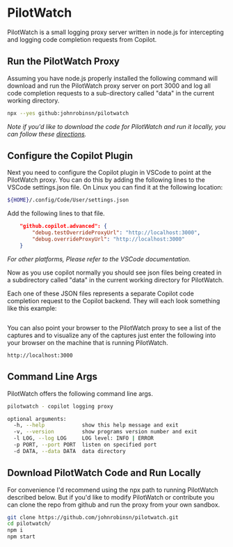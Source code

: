 # PilotWatch

PilotWatch is a small logging proxy server written in node.js for intercepting and logging code completion requests from Copilot.

## Run the PilotWatch Proxy
Assuming you have node.js properly installed the following command will download and run the PilotWatch proxy server on port 3000 and log all code completion requests to a sub-directory called "data" in the current working directory.

```bash
npx --yes github:johnrobinsn/pilotwatch
```
_Note if you'd like to download the code for PilotWatch and run it locally, you can follow these [directions](#Download-PilotWatch-Code-and-Run-Locally)._

## Configure the Copilot Plugin
Next you need to configure the Copilot plugin in VSCode to point at the PilotWatch proxy.  You can do this by adding the following lines to the VSCode settings.json file.  On Linux you can find it at the following location:

```bash
${HOME}/.config/Code/User/settings.json
```
Add the following lines to that file.
```json
    "github.copilot.advanced": {
        "debug.testOverrideProxyUrl": "http://localhost:3000",
        "debug.overrideProxyUrl": "http://localhost:3000"
    }
```
_For other platforms, Please refer to the VSCode documentation._

Now as you use copilot normally you should see json files being created in a subdirectory called "data" in the current working directory for PilotWatch.

Each one of these JSON files represents a separate Copilot code completion request to the Copilot backend.  They will each look something like this example:

```JSON

```

You can also point your browser to the PilotWatch proxy to see a list of the captures and to visualize any of the captures just enter the following into your browser on the machine that is running PilotWatch.

```
http://localhost:3000
```


## Command Line Args

PilotWatch offers the following command line args.

```bash
pilotwatch - copilot logging proxy

optional arguments:
  -h, --help            show this help message and exit
  -v, --version         show programs version number and exit
  -l LOG, --log LOG     LOG level: INFO | ERROR
  -p PORT, --port PORT  listen on specified port
  -d DATA, --data DATA  data directory
```

## Download PilotWatch Code and Run Locally

For convenience I'd recommend using the npx path to running PilotWatch described below.  But if you'd like to modify PilotWatch or contribute you can clone the repo from github and run the proxy from your own sandbox.

```bash
git clone https://github.com/johnrobinsn/pilotwatch.git
cd pilotwatch/
npm i
npm start
```